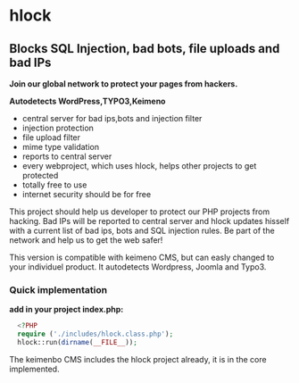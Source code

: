 # hlock
## Blocks SQL Injection, bad bots, file uploads and bad IPs

**Join our global network to protect your pages from hackers.** 

**Autodetects WordPress,TYPO3,Keimeno**

- central server for bad ips,bots and injection filter
- injection protection
- file upload filter
- mime type validation
- reports to central server
- every webproject, which uses hlock, helps other projects to get protected
- totally free to use
- internet security should be for free

This project should help us developer to protect our PHP projects from hacking. Bad IPs will be reported to central server 
and hlock updates hisself with a current list of bad ips, bots and SQL injection rules.
Be part of the network and help us to get the web safer!
 
This version is compatible with keimeno CMS, but can easly changed to your individuel product. It autodetects Wordpress, Joomla and Typo3.
 
### Quick implementation
**add in your project index.php:**

```php
  <?PHP
  require ('./includes/hlock.class.php');
  hlock::run(dirname(__FILE__));
```
 
The keimenbo CMS includes the hlock project already, it is in the core implemented.
